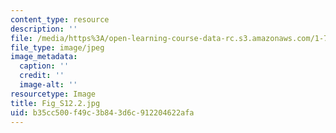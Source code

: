 ```yaml
---
content_type: resource
description: ''
file: /media/https%3A/open-learning-course-data-rc.s3.amazonaws.com/1-74-land-water-food-and-climate-fall-2020/b35cc500f49c3b843d6c912204622afa_Fig_S12.2.jpg
file_type: image/jpeg
image_metadata:
  caption: ''
  credit: ''
  image-alt: ''
resourcetype: Image
title: Fig_S12.2.jpg
uid: b35cc500-f49c-3b84-3d6c-912204622afa
---
```

